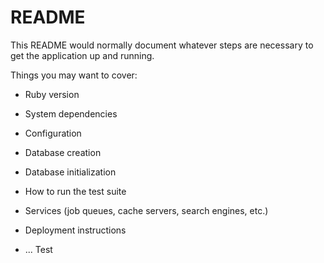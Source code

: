 # README

This README would normally document whatever steps are necessary to get the
application up and running.

Things you may want to cover:

* Ruby version

* System dependencies

* Configuration

* Database creation

* Database initialization

* How to run the test suite

* Services (job queues, cache servers, search engines, etc.)

* Deployment instructions

* ...
Test

<!-- JSON.parse(sessionStorage.getItem('user'))["user"]["id"] -->

<!-- 

export const signUp = user => {
    return dispatch => {
        return fetch(`${baseUrl}/signup`, {
            method: "POST",
            headers: {
                "Content-Type": "application/json"
            },
            body: JSON.stringify(user)
        })
        .then(response => response.json())
        .then(user => {
            sessionStorage.setItem(user.id, user)
            dispatch({
                type: 'SET_USER',
                payload: user.current
            })
        })
    }
} -->

<!-- sessionStorage.getItem('user')
sessionStorage.removeItem('user')

if(sessionStorage.getItem('user')) return <component/> -->






<!-- import update from 'immutability-helper';

const initialState = {
    current: {},
    all: []
}

export default function deckReducer(state = initialState, action) {
  
    switch(action.type) {
        case 'CREATE_DECK':
            return update(state, {all : {$push : [action.payload]}})

        case 'FETCH_DECKS':

            return update(state, {all: {$set : action.payload}})
     
        default: return state
    }
} -->